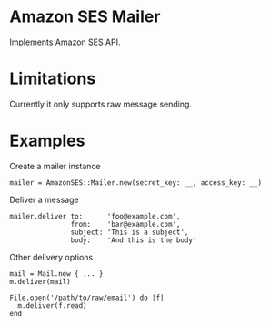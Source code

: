 # Amazon SES Mailer
Implements Amazon SES API.

# Limitations
Currently it only supports raw message sending.

# Examples

Create a mailer instance

	mailer = AmazonSES::Mailer.new(secret_key: __, access_key: __)
    
Deliver a message

	mailer.deliver to:      'foo@example.com',
				   from:    'bar@example.com',
				   subject: 'This is a subject',
				   body:    'And this is the body'

Other delivery options
    
	mail = Mail.new { ... }
    m.deliver(mail)
    
	File.open('/path/to/raw/email') do |f|
      m.deliver(f.read)	
	end